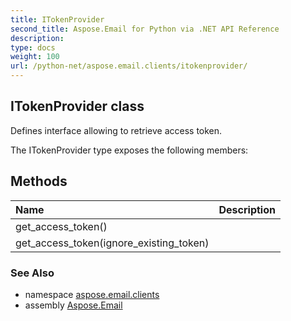 ```yaml
---
title: ITokenProvider
second_title: Aspose.Email for Python via .NET API Reference
description: 
type: docs
weight: 100
url: /python-net/aspose.email.clients/itokenprovider/
---
```


## ITokenProvider class

Defines interface allowing to retrieve access token.

The ITokenProvider type exposes the following members:
## Methods
| Name | Description |
| :- | :- |
|get_access_token()|  |
|get_access_token(ignore_existing_token)|  |

### See Also

* namespace [aspose.email.clients](/python-net/aspose.email.clients/)
* assembly [Aspose.Email](/python-net/)

